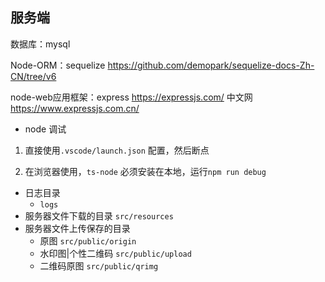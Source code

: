 ## 服务端

数据库：mysql

Node-ORM：sequelize	https://github.com/demopark/sequelize-docs-Zh-CN/tree/v6

node-web应用框架：express	https://expressjs.com/  中文网 https://www.expressjs.com.cn/



* node 调试

1. 直接使用`.vscode/launch.json` 配置，然后断点

2. 在浏览器使用，`ts-node` 必须安装在本地，运行`npm run debug`

* 日志目录
    * `logs`
* 服务器文件下载的目录 `src/resources`
* 服务器文件上传保存的目录
    * 原图 `src/public/origin`
    * 水印图|个性二维码 `src/public/upload`
    * 二维码原图 `src/public/qrimg`
